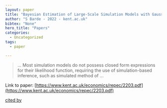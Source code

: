 ```yaml
---
layout: paper
title: "Bayesian Estimation of Large-Scale Simulation Models with Gaussian Process Regression Surrogates"
author: "S Barde - 2022 - kent.ac.uk"
bibtex: "None"
hero_title: "Papers"
categories:
  - Uncategorized
tags:
  - paper

---
```

>… Most simulation models do not possess closed form expressions for their likelihood function, requiring the use of simulation-based inference, such as simulated method of …

Link to paper: [https://www.kent.ac.uk/economics/repec/2203.pdf](https://www.kent.ac.uk/economics/repec/2203.pdf)

[cited by](https://scholar.google.com/scholar?cites=13996944156683755311&as_sdt=5,44&sciodt=0,44&hl=en&num=20)

